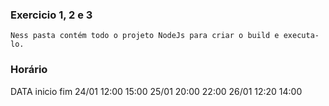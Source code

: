 ### Exercicio 1, 2 e 3
	Ness pasta contém todo o projeto NodeJs para criar o build e executa-lo. 

### Horário

DATA   inicio   fim
24/01  12:00    15:00
25/01  20:00    22:00
26/01  12:20    14:00
